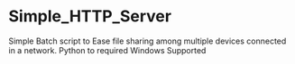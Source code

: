 # Simple_HTTP_Server
Simple Batch script to Ease file sharing among multiple devices connected in a network. 
Python to required 
Windows Supported
